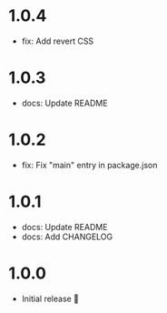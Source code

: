 # 1.0.4

- fix: Add revert CSS

# 1.0.3

- docs: Update README

# 1.0.2

- fix: Fix "main" entry in package.json

# 1.0.1

- docs: Update README
- docs: Add CHANGELOG

# 1.0.0

- Initial release 🎉
